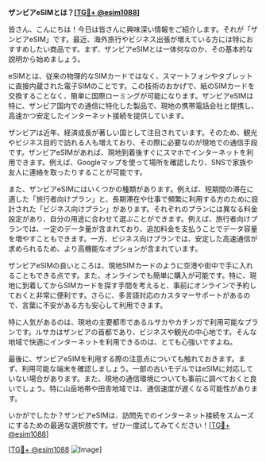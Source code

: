 **ザンビアeSIMとは？[[TG💪+ @esim1088](https://t.me/s/esim1088)]**

皆さん、こんにちは！今日は皆さんに興味深い情報をご紹介します。それが「ザンビアeSIM」です。最近、海外旅行やビジネス出張が増えている方には特におすすめしたい商品です。まず、ザンビアeSIMとは一体何なのか、その基本的な説明から始めましょう。

eSIMとは、従来の物理的なSIMカードではなく、スマートフォンやタブレットに直接内蔵された電子SIMのことです。この技術のおかげで、紙のSIMカードを交換することなく、簡単に国際ローミングが可能になります。ザンビアeSIMは特に、ザンビア国内での通信に特化した製品で、現地の携帯電話会社と提携し、高速かつ安定したインターネット接続を提供しています。

ザンビアは近年、経済成長が著しい国として注目されています。そのため、観光やビジネス目的で訪れる人も増えており、その際に必要なのが現地での通信手段です。ザンビアeSIMがあれば、現地到着後すぐにスマホでインターネットを利用できます。例えば、Googleマップを使って場所を確認したり、SNSで家族や友人に連絡を取ったりすることが可能です。

また、ザンビアeSIMにはいくつかの種類があります。例えば、短期間の滞在に適した「旅行者向けプラン」と、長期滞在や仕事で頻繁に利用する方のために設計された「ビジネス向けプラン」があります。それぞれのプランには異なる料金設定があり、自分の用途に合わせて選ぶことができます。例えば、旅行者向けプランでは、一定のデータ量が含まれており、追加料金を支払うことでデータ容量を増やすこともできます。一方、ビジネス向けプランでは、安定した高速通信が求められるため、より高機能なオプションが含まれています。

ザンビアeSIMの良いところは、現地SIMカードのように空港や街中で手に入れることもできる点です。また、オンラインでも簡単に購入が可能です。特に、現地に到着してからSIMカードを探す手間を考えると、事前にオンラインで予約しておくと非常に便利です。さらに、多言語対応のカスタマーサポートがあるので、言葉に不安がある方も安心して利用できます。

特に人気があるのは、現地の主要都市であるルサカやカチンガで利用可能なプランです。ルサカはザンビアの首都であり、ビジネスや観光の中心地です。そんな地域で快適にインターネットを利用できるのは、とても心強いですよね。

最後に、ザンビアeSIMを利用する際の注意点についても触れておきます。まず、利用可能な端末を確認しましょう。一部の古いモデルではeSIMに対応していない場合があります。また、現地の通信環境についても事前に調べておくと良いでしょう。特に山岳地帯や田舎地域では、通信速度が遅くなる可能性があります。

いかがでしたか？ザンビアeSIMは、訪問先でのインターネット接続をスムーズにするための最適な選択肢です。ぜひ一度試してみてください！[[TG💪+ @esim1088](https://t.me/s/esim1088)]

[[TG💪+ @esim1088](https://t.me/s/esim1088) ![Image](https://i.postimg.cc/Y0z9fWf4/image.png)]